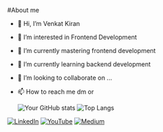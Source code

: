 #About me
- 👋 Hi, I’m Venkat Kiran
- 👀 I’m interested in Frontend Development 
- 🌱 I’m currently mastering frontend development
- 🌱 I’m currently learning backend development 
- 💞️ I’m looking to collaborate on ...
- 📫 How to reach me dm or 
   

  ![Your GitHub stats](https://github-readme-stats.vercel.app/api?username=your_github_username&show_icons=true&theme=radical)
  ![Top Langs](https://github-readme-stats.vercel.app/api/top-langs/?username=your_github_username&layout=compact&theme=radical)

[![LinkedIn](https://www.linkedin.com/in/venkat-kiran-frontend/)](https://www.linkedin.com/in/your-profile/)
[![YouTube](https://img.shields.io/badge/YouTube-red?style=for-the-badge&logo=youtube)](https://www.youtube.com/your-channel)
[![Medium](https://img.shields.io/badge/Medium-black?style=for-the-badge&logo=medium)](https://medium.com/@your-profile)


<!---
codebl00d/codebl00d is a ✨ special ✨ repository because its `README.md` (this file) appears on your GitHub profile.
You can click the Preview link to take a look at your changes.
--->
